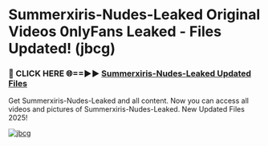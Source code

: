 # Summerxiris-Nudes-Leaked Original Videos 0nlyFans Leaked - Files Updated! (jbcg)

<h3>🔴 CLICK HERE 🌐==►► <a href="https://tinyurl.com/4mcuefdz" rel="nofollow">Summerxiris-Nudes-Leaked Updated Files</a></h3>

Get Summerxiris-Nudes-Leaked and all content. Now you can access all videos and pictures of Summerxiris-Nudes-Leaked. New Updated Files 2025!

[![jbcg](https://i.imgur.com/StAQSOY.gif)](https://tinyurl.com/4mcuefdz)
